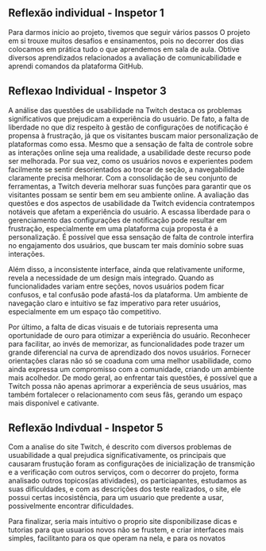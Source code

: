 ## Reflexão individual - Inspetor 1
Para darmos inicio ao projeto, tivemos que seguir vários passos 
O projeto em si trouxe muitos desafios e ensinamentos, pois no decorrer dos dias colocamos em prática tudo o que aprendemos em sala de aula. Obtive diversos aprendizados relacionados a avaliação de comunicabilidade e aprendi comandos da plataforma GitHub.
## Reflexao Individual - Inspetor 3
A análise das questões de usabilidade na Twitch destaca os problemas significativos que prejudicam a experiência do usuário. De fato, a falta de liberdade no que diz respeito à gestão de configurações de notificação é propensa à frustração, já que os visitantes buscam maior personalização de plataformas como essa. Mesmo que a sensação de falta de controle sobre as interações online seja uma realidade, a usabilidade deste recurso pode ser melhorada. Por sua vez, como os usuários novos e experientes podem facilmente se sentir desorientados ao trocar de seção, a navegabilidade claramente precisa melhorar. Com a consolidação de seu conjunto de ferramentas, a Twitch deveria melhorar suas funções para garantir que os visitantes possam se sentir bem em seu ambiente online.
A avaliação das questões e dos aspectos de usabilidade da Twitch evidencia contratempos notáveis que afetam a experiência do usuário. A escassa liberdade para o gerenciamento das configurações de notificação pode resultar em frustração, especialmente em uma plataforma cuja proposta é a personalização. É possível que essa sensação de falta de controle interfira no engajamento dos usuários, que buscam ter mais domínio sobre suas interações. 

Além disso, a inconsistente interface, ainda que relativamente uniforme, revela a necessidade de um design mais integrado. Quando as funcionalidades variam entre seções, novos usuários podem ficar confusos, e tal confusão pode afastá-los da plataforma. Um ambiente de navegação claro e intuitivo se faz imperativo para reter usuários, especialmente em um espaço tão competitivo. 

Por último, a falta de dicas visuais e de tutoriais representa uma oportunidade de ouro para otimizar a experiência do usuário. Reconhecer para facilitar, ao invés de memorizar, as funcionalidades pode trazer um grande diferencial na curva de aprendizado dos novos usuários. Fornecer orientações claras não só se coaduna com uma melhor usabilidade, como ainda expressa um compromisso com a comunidade, criando um ambiente mais acolhedor. 
De modo geral, ao enfrentar tais questões, é possível que a Twitch possa não apenas aprimorar a experiência de seus usuários, mas também fortalecer o relacionamento com seus fãs, gerando um espaço mais disponível e cativante. 

## Reflexão Indivdual - Inspetor 5
Com a analise do site Twitch, é descrito com diversos problemas de usuabilidade a qual prejudica significativamente, os principais que causaram frustução foram as configurações de inicialização de transmição e a verificação com outros serviços, com o decorrer do projeto, forma analisado outros topicos(as atividades), os particiapantes, estudamos as suas dificuldades, e com as descrições dos teste realizados, o site, ele possui certas incosistência, para um usuario que predente a usar, possivelmente encontrar dificuldades.

Para finalizar, seria mais intuitivo o proprio site disponibilizase dicas e tutorias para que usuarios novos não se frustem, e criar interfaces mais simples, facilitanto para os que operam na nela, e para os novatos

